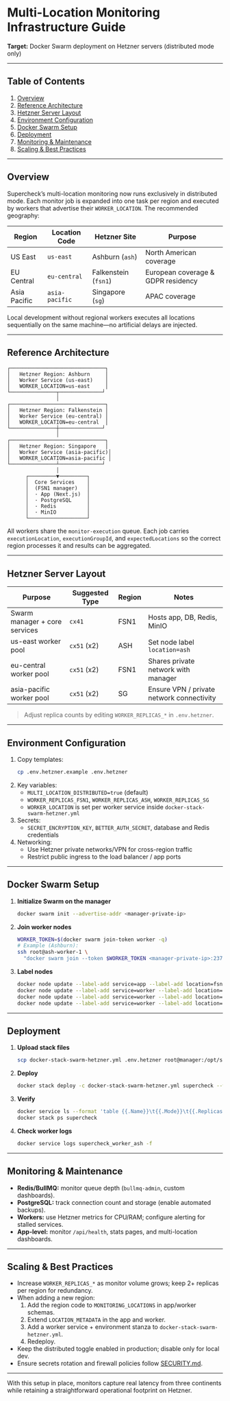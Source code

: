 # Multi-Location Monitoring Infrastructure Guide

**Target:** Docker Swarm deployment on Hetzner servers (distributed mode only)

---

## Table of Contents
1. [Overview](#overview)
2. [Reference Architecture](#reference-architecture)
3. [Hetzner Server Layout](#hetzner-server-layout)
4. [Environment Configuration](#environment-configuration)
5. [Docker Swarm Setup](#docker-swarm-setup)
6. [Deployment](#deployment)
7. [Monitoring & Maintenance](#monitoring--maintenance)
8. [Scaling & Best Practices](#scaling--best-practices)

---

## Overview

Supercheck’s multi-location monitoring now runs exclusively in distributed mode. Each monitor job is expanded into one task per region and executed by workers that advertise their `WORKER_LOCATION`. The recommended geography:

| Region | Location Code | Hetzner Site | Purpose |
|--------|---------------|--------------|---------|
| US East | `us-east` | Ashburn (`ash`) | North American coverage |
| EU Central | `eu-central` | Falkenstein (`fsn1`) | European coverage & GDPR residency |
| Asia Pacific | `asia-pacific` | Singapore (`sg`) | APAC coverage |

Local development without regional workers executes all locations sequentially on the same machine—no artificial delays are injected.

---

## Reference Architecture

```
┌───────────────────────────────┐
│   Hetzner Region: Ashburn     │
│   Worker Service (us-east)    │
│   WORKER_LOCATION=us-east     │
└───────────────┬──────────────┘
                │
┌───────────────────────────────┐
│   Hetzner Region: Falkenstein │
│   Worker Service (eu-central) │
│   WORKER_LOCATION=eu-central  │
└───────────────┼──────────────┘
                │
┌───────────────────────────────┐
│   Hetzner Region: Singapore   │
│   Worker Service (asia-pacific)│
│   WORKER_LOCATION=asia-pacific │
└───────────────┴──────────────┘
                │
      ┌─────────▼─────────┐
      │  Core Services    │
      │  (FSN1 manager)   │
      │  · App (Next.js)  │
      │  · PostgreSQL     │
      │  · Redis          │
      │  · MinIO          │
      └───────────────────┘
```

All workers share the `monitor-execution` queue. Each job carries `executionLocation`, `executionGroupId`, and `expectedLocations` so the correct region processes it and results can be aggregated.

---

## Hetzner Server Layout

| Purpose | Suggested Type | Region | Notes |
|---------|----------------|--------|-------|
| Swarm manager + core services | `cx41` | FSN1 | Hosts app, DB, Redis, MinIO |
| us-east worker pool | `cx51` (x2) | ASH | Set node label `location=ash` |
| eu-central worker pool | `cx51` (x2) | FSN1 | Shares private network with manager |
| asia-pacific worker pool | `cx51` (x2) | SG | Ensure VPN / private network connectivity |

> Adjust replica counts by editing `WORKER_REPLICAS_*` in `.env.hetzner`.

---

## Environment Configuration

1. Copy templates:
   ```bash
   cp .env.hetzner.example .env.hetzner
   ```
2. Key variables:
   - `MULTI_LOCATION_DISTRIBUTED=true` (default)
   - `WORKER_REPLICAS_FSN1`, `WORKER_REPLICAS_ASH`, `WORKER_REPLICAS_SG`
   - `WORKER_LOCATION` is set per worker service inside `docker-stack-swarm-hetzner.yml`
3. Secrets:
   - `SECRET_ENCRYPTION_KEY`, `BETTER_AUTH_SECRET`, database and Redis credentials
4. Networking:
   - Use Hetzner private networks/VPN for cross-region traffic
   - Restrict public ingress to the load balancer / app ports

---

## Docker Swarm Setup

1. **Initialize Swarm on the manager**
   ```bash
   docker swarm init --advertise-addr <manager-private-ip>
   ```
2. **Join worker nodes**
   ```bash
   WORKER_TOKEN=$(docker swarm join-token worker -q)
   # Example (Ashburn):
   ssh root@ash-worker-1 \
     "docker swarm join --token $WORKER_TOKEN <manager-private-ip>:2377"
   ```
3. **Label nodes**
   ```bash
   docker node update --label-add service=app --label-add location=fsn1 <manager-node-id>
   docker node update --label-add service=worker --label-add location=fsn1 <fsn1-worker-id>
   docker node update --label-add service=worker --label-add location=ash <ash-worker-id>
   docker node update --label-add service=worker --label-add location=sg <sg-worker-id>
   ```

---

## Deployment

1. **Upload stack files**
   ```bash
   scp docker-stack-swarm-hetzner.yml .env.hetzner root@manager:/opt/supercheck/
   ```
2. **Deploy**
   ```bash
   docker stack deploy -c docker-stack-swarm-hetzner.yml supercheck --with-registry-auth
   ```
3. **Verify**
   ```bash
   docker service ls --format 'table {{.Name}}\t{{.Mode}}\t{{.Replicas}}\t{{.Ports}}'
   docker stack ps supercheck
   ```
4. **Check worker logs**
   ```bash
   docker service logs supercheck_worker_ash -f
   ```

---

## Monitoring & Maintenance

- **Redis/BullMQ:** monitor queue depth (`bullmq-admin`, custom dashboards).
- **PostgreSQL:** track connection count and storage (enable automated backups).
- **Workers:** use Hetzner metrics for CPU/RAM; configure alerting for stalled services.
- **App-level:** monitor `/api/health`, stats pages, and multi-location dashboards.

---

## Scaling & Best Practices

- Increase `WORKER_REPLICAS_*` as monitor volume grows; keep 2+ replicas per region for redundancy.
- When adding a new region:
  1. Add the region code to `MONITORING_LOCATIONS` in app/worker schemas.
  2. Extend `LOCATION_METADATA` in the app and worker.
  3. Add a worker service + environment stanza to `docker-stack-swarm-hetzner.yml`.
  4. Redeploy.
- Keep the distributed toggle enabled in production; disable only for local dev.
- Ensure secrets rotation and firewall policies follow [SECURITY.md](../guides/SECURITY.md).

---

With this setup in place, monitors capture real latency from three continents while retaining a straightforward operational footprint on Hetzner.

